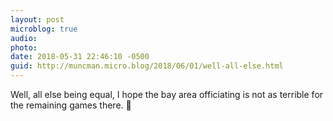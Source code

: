 ```yaml
---
layout: post
microblog: true
audio: 
photo: 
date: 2018-05-31 22:46:10 -0500
guid: http://muncman.micro.blog/2018/06/01/well-all-else.html
---
```

Well, all else being equal, I hope the bay area officiating is not as terrible for the remaining games there. 🏀 
